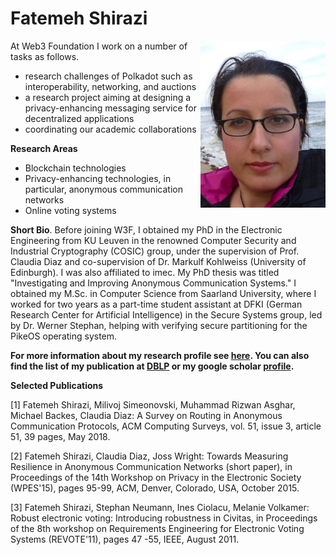 # Fatemeh Shirazi

<img style="float: right" src="Fatemeh.jpg" alt="drawing" width="200" classes="float-right">

At Web3 Foundation I work on a number of tasks as follows.

* research challenges of Polkadot such as interoperability, networking, and auctions
* a research project aiming at designing a privacy-enhancing messaging service for decentralized applications
* coordinating our academic collaborations

**Research Areas**

* Blockchain technologies
* Privacy-enhancing technologies, in particular, anonymous communication networks
* Online voting systems


**Short Bio**. Before joining W3F, I obtained my PhD in the Electronic Engineering from KU Leuven in the renowned Computer Security and Industrial Cryptography (COSIC) group, under the supervision of Prof. Claudia Diaz and co-supervision of Dr. Markulf Kohlweiss (University of Edinburgh). I was also affiliated to imec. My PhD thesis was titled "Investigating and Improving Anonymous Communication Systems." I obtained my M.Sc. in Computer Science from Saarland University, where I worked for two years as a part-time student assistant at DFKI (German Research Center for Artificial Intelligence) in the Secure Systems group, led by Dr. Werner Stephan, helping with verifying secure partitioning for the PikeOS operating system. 

**For more information about my research profile see [here](https://sites.google.com/site/fatemeshirazi/). You can also find the list of my publication at [DBLP](https://dblp.org/pers/hd/s/Shirazi:Fatemeh) or my google scholar [profile](https://scholar.google.de/citations?user=iltE1wwAAAAJ&hl=en).**

**Selected Publications**

[1] Fatemeh Shirazi, Milivoj Simeonovski, Muhammad Rizwan Asghar, Michael Backes, Claudia Diaz: 
A Survey on Routing in Anonymous Communication Protocols, 
ACM Computing Surveys, vol. 51, issue 3, article 51, 39 pages, May 2018.  

[2] Fatemeh Shirazi, Claudia Diaz, Joss Wright: 
Towards Measuring Resilience in Anonymous Communication Networks (short paper), 
in Proceedings of the 14th Workshop on Privacy in the Electronic Society (WPES'15), pages 95-99, ACM, Denver, Colorado, USA, October 2015.

[3] Fatemeh Shirazi, Stephan Neumann, Ines Ciolacu, Melanie Volkamer: 
Robust electronic voting: Introducing robustness in Civitas, 
in Proceedings of the 8th workshop on Requirements Engineering for Electronic Voting Systems (REVOTE'11), pages 47 -55, IEEE, August 2011.




